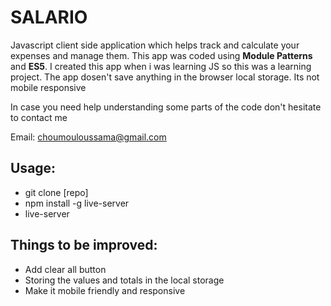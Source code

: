 # SALARIO

Javascript client side application which helps track and calculate your expenses and manage them. This app was coded using
**Module Patterns** and **ES5**. I created this app when i was learning JS so this was a learning project. The app dosen't save anything in the browser local storage. Its not mobile responsive

In case you need help understanding some parts of the code don't hesitate to contact me

Email: choumouloussama@gmail.com

## Usage:

- git clone [repo]
- npm install -g live-server
- live-server

## Things to be improved:

- Add clear all button
- Storing the values and totals in the local storage
- Make it mobile friendly and responsive

